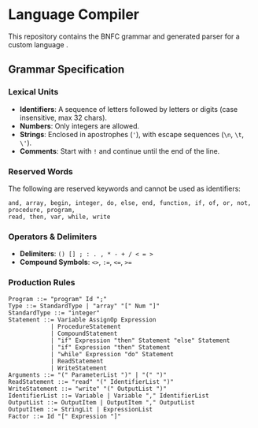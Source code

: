 # Language Compiler

This repository contains the BNFC grammar and generated parser for a custom language .

## Grammar Specification

### Lexical Units
- **Identifiers**: A sequence of letters followed by letters or digits (case insensitive, max 32 chars).
- **Numbers**: Only integers are allowed.
- **Strings**: Enclosed in apostrophes (`'`), with escape sequences (`\n`, `\t`, `\'`).
- **Comments**: Start with `!` and continue until the end of the line.

### Reserved Words
The following are reserved keywords and cannot be used as identifiers:
```
and, array, begin, integer, do, else, end, function, if, of, or, not, procedure, program,
read, then, var, while, write
```

### Operators & Delimiters
- **Delimiters**: `() [] ; : . , * - + / < = >`
- **Compound Symbols**: `<>`, `:=`, `<=`, `>=`

### Production Rules
```
Program ::= "program" Id ";"
Type ::= StandardType | "array" "[" Num "]"
StandardType ::= "integer"
Statement ::= Variable AssignOp Expression
            | ProcedureStatement
            | CompoundStatement
            | "if" Expression "then" Statement "else" Statement
            | "if" Expression "then" Statement
            | "while" Expression "do" Statement
            | ReadStatement
            | WriteStatement
Arguments ::= "(" ParameterList ")" | "(" ")"
ReadStatement ::= "read" "(" IdentifierList ")"
WriteStatement ::= "write" "(" OutputList ")"
IdentifierList ::= Variable | Variable "," IdentifierList
OutputList ::= OutputItem | OutputItem "," OutputList
OutputItem ::= StringLit | ExpressionList
Factor ::= Id "[" Expression "]"
```

